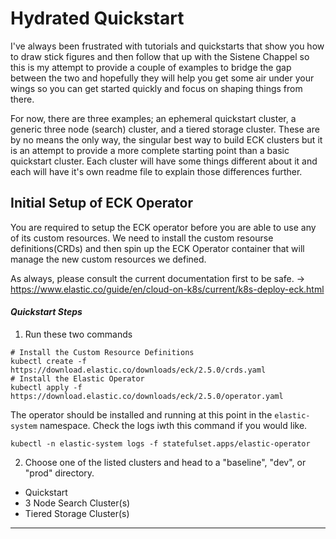 # Hydrated Quickstart

I've always been frustrated with tutorials and quickstarts that show you how to draw stick figures and then follow that up with the Sistene Chappel so this is my attempt to provide a couple of examples to bridge the gap between the two and hopefully they will help you get some air under your wings so you can get started quickly and focus on shaping things from there. 

For now, there are three examples; an ephemeral quickstart cluster, a generic three node (search) cluster, and a tiered storage cluster. These are by no means the only way, the singular best way to build ECK clusters but it is an attempt to provide a more complete starting point than a basic quickstart cluster. Each cluster will have some things different about it and each will have it's own readme file to explain those differences further.


## Initial Setup of ECK Operator

You are required to setup the ECK operator before you are able to use any of its custom resources.  We need to install the custom resourse definitions(CRDs) and then spin up the ECK Operator container that will manage the new custom resources we defined.

As always, please consult the current documentation first to be safe. -> https://www.elastic.co/guide/en/cloud-on-k8s/current/k8s-deploy-eck.html


#### *Quickstart Steps*
1. Run these two commands
```
# Install the Custom Resource Definitions
kubectl create -f https://download.elastic.co/downloads/eck/2.5.0/crds.yaml
# Install the Elastic Operator
kubectl apply -f https://download.elastic.co/downloads/eck/2.5.0/operator.yaml
```

The operator should be installed and running at this point in the `elastic-system` namespace. Check the logs iwth this command if you would like.

`kubectl -n elastic-system logs -f statefulset.apps/elastic-operator`

2. Choose one of the listed clusters and head to a "baseline", "dev", or "prod" directory.
- Quickstart
- 3 Node Search Cluster(s)
- Tiered Storage Cluster(s)

---





